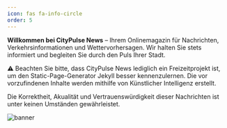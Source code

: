 ```yaml
---
icon: fas fa-info-circle
order: 5
---
```


**Willkommen bei CityPulse News** – Ihrem Onlinemagazin für Nachrichten, Verkehrsinformationen und Wettervorhersagen. Wir halten Sie stets informiert und begleiten Sie durch den Puls Ihrer Stadt.

⚠️ Beachten Sie bitte, dass CityPulse News lediglich ein Freizeitprojekt ist, um den Static-Page-Generator Jekyll besser kennenzulernen. Die vor vorzufindenen Inhalte werden mithilfe von Künstlicher Intelligenz erstellt.

Die Korrektheit, Akualität und Vertrauenswürdigkeit dieser Nachrichten ist unter keinen Umständen gewährleistet.

![banner](https://pinboard-uploads-production.operacdn.com/images/8767c348-abc1-41a3-b41e-db2c96afca08/c10b0e1c-c557-4b9f-840c-58f3037a5c0b/911aa2c2-92e0-495f-9302-3f1f0e896fce.png)
